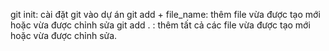 git init: cài đặt git vào dự án
git add + file_name: thêm file vừa được tạo mới hoặc vừa được chỉnh sửa
git add . : thêm tất cả các file vừa được tạo mới hoặc vừa được chỉnh sửa.
